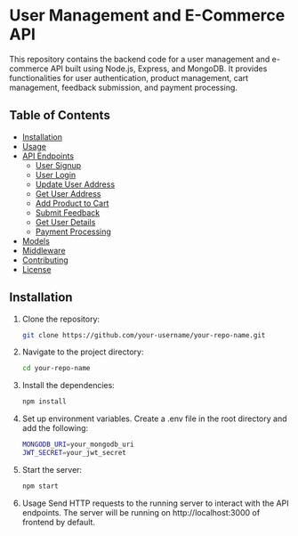 # User Management and E-Commerce API

This repository contains the backend code for a user management and e-commerce API built using Node.js, Express, and MongoDB. It provides functionalities for user authentication, product management, cart management, feedback submission, and payment processing.

## Table of Contents

- [Installation](#installation)
- [Usage](#usage)
- [API Endpoints](#api-endpoints)
  - [User Signup](#user-signup)
  - [User Login](#user-login)
  - [Update User Address](#update-user-address)
  - [Get User Address](#get-user-address)
  - [Add Product to Cart](#add-product-to-cart)
  - [Submit Feedback](#submit-feedback)
  - [Get User Details](#get-user-details)
  - [Payment Processing](#payment-processing)
- [Models](#models)
- [Middleware](#middleware)
- [Contributing](#contributing)
- [License](#license)

## Installation

1. Clone the repository:
   ```bash
   git clone https://github.com/your-username/your-repo-name.git
   ```

2. Navigate to the project directory:
    ```bash
    cd your-repo-name
    ```

3. Install the dependencies:
    ```bash
    npm install
    ```
4. Set up environment variables. Create a .env file in the root directory and add the following:
    ```bash
    MONGODB_URI=your_mongodb_uri
    JWT_SECRET=your_jwt_secret
    ```
5. Start the server:
    ```bash
    npm start
    ```

6. Usage
Send HTTP requests to the running server to interact with the API endpoints. The server will be running on http://localhost:3000 of frontend by default.

